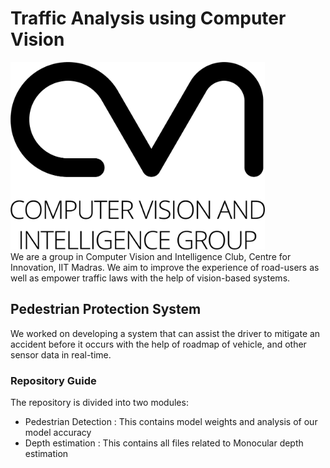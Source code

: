 # Traffic Analysis using Computer Vision 
<img src=/cvi.png width=407 height=300></img>
<br>
We are a group in Computer Vision and Intelligence Club, Centre for Innovation, IIT Madras. We aim to improve the experience of road-users as well as empower traffic laws with the help of vision-based systems.
## Pedestrian Protection System
We worked on developing a system that can assist the driver to mitigate an accident before it occurs with the help of roadmap of vehicle, and other sensor data in real-time. ​
### Repository Guide
The repository is divided into two modules:
* Pedestrian Detection : This contains model weights and analysis of our model accuracy
* Depth estimation : This contains all files related to Monocular depth estimation

